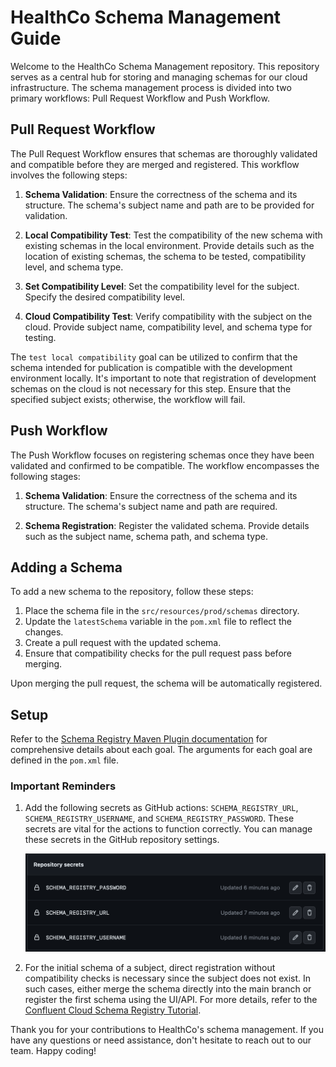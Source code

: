 # HealthCo Schema Management Guide

Welcome to the HealthCo Schema Management repository. This repository serves as a central hub for storing and managing
schemas for our cloud infrastructure. The schema management process is divided into two primary workflows: Pull Request
Workflow and Push Workflow.

## Pull Request Workflow

The Pull Request Workflow ensures that schemas are thoroughly validated and compatible before they are merged and
registered. This workflow involves the following steps:

1. **Schema Validation**: Ensure the correctness of the schema and its structure. The schema's subject name and path are
   to be provided for validation.

2. **Local Compatibility Test**: Test the compatibility of the new schema with existing schemas in the local
   environment. Provide details such as the location of existing schemas, the schema to be tested, compatibility level,
   and schema type.

3. **Set Compatibility Level**: Set the compatibility level for the subject. Specify the desired compatibility level.

4. **Cloud Compatibility Test**: Verify compatibility with the subject on the cloud. Provide subject name, compatibility
   level, and schema type for testing.

The `test local compatibility` goal can be utilized to confirm that the schema intended for publication is compatible
with the development environment locally. It's important to note that registration of development schemas on the cloud
is not necessary for this step. Ensure that the specified subject exists; otherwise, the workflow will fail.

## Push Workflow

The Push Workflow focuses on registering schemas once they have been validated and confirmed to be compatible. The
workflow encompasses the following stages:

1. **Schema Validation**: Ensure the correctness of the schema and its structure. The schema's subject name and path are
   required.

2. **Schema Registration**: Register the validated schema. Provide details such as the subject name, schema path, and
   schema type.

## Adding a Schema

To add a new schema to the repository, follow these steps:

1. Place the schema file in the `src/resources/prod/schemas` directory.
2. Update the `latestSchema` variable in the `pom.xml` file to reflect the changes.
3. Create a pull request with the updated schema.
4. Ensure that compatibility checks for the pull request pass before merging.

Upon merging the pull request, the schema will be automatically registered.

## Setup

Refer to
the [Schema Registry Maven Plugin documentation](https://docs.confluent.io/platform/current/schema-registry/develop/maven-plugin.html)
for comprehensive details about each goal. The arguments for each goal are defined in the `pom.xml` file.

### Important Reminders

1. Add the following secrets as GitHub actions: `SCHEMA_REGISTRY_URL`, `SCHEMA_REGISTRY_USERNAME`,
   and `SCHEMA_REGISTRY_PASSWORD`. These secrets are vital for the actions to function correctly. You can manage these
   secrets in the GitHub repository settings.

   ![GitHub Secrets](src/test/resources/GitHub_Secrets.png)

2. For the initial schema of a subject, direct registration without compatibility checks is necessary since the subject
   does not exist. In such cases, either merge the schema directly into the main branch or register the first schema
   using the UI/API. For more details, refer to
   the [Confluent Cloud Schema Registry Tutorial](https://docs.confluent.io/cloud/current/sr/schema_registry_ccloud_tutorial.html).

Thank you for your contributions to HealthCo's schema management. If you have any questions or need assistance, don't
hesitate to reach out to our team. Happy coding!
